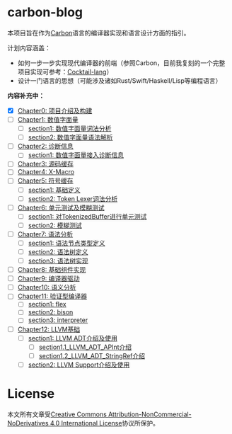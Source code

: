 # carbon-blog

本项目旨在作为[Carbon](https://github.com/carbon-language/carbon-lang)语言的编译器实现和语言设计方面的指引。

计划内容涵盖：

- 如何一步一步实现现代编译器的前端（参照Carbon，目前我复刻的一个完整项目实现可参考：[Cocktail-lang](https://github.com/CanftIn/cocktail-lang)）
- 设计一门语言的思想（可能涉及诸如Rust/Swift/Haskell/Lisp等编程语言）

**内容补充中：**

- [X] [Chapter0: 项目介绍及构建](/blog/chapter0/project_structure/项目介绍及构建.md)
- [ ] [Chapter1: 数值字面量](/blog/chapter1/numeric_literal/数值字面量.md)
  - [ ] [section1: 数值字面量词法分析](/blog/chapter1/numeric_literal/section1_数值字面量词法分析.md)
  - [ ] [section2: 数值字面量语法解析](/blog/chapter1/numeric_literal/section2_数值字面量语法解析.md)
- [ ] [Chapter2: 诊断信息](/blog/chapter2/diagnostic/诊断信息.md)
  - [ ] [section1: 数值字面量接入诊断信息](/blog/chapter2/diagnostic/section1_数值字面量接入诊断信息.md)
- [ ] [Chapter3: 源码缓存](/blog/chapter3/source_buffer/源码缓存.md)
- [ ] [Chapter4: X-Macro](/blog/chapter4/X-Macro/X-Macro.md)
- [ ] [Chapter5: 符号缓存](/blog/chapter5/tokenized_buffer/符号缓存.md)
  - [ ] [section1: 基础定义](/blog/chapter5/tokenized_buffer/section1_基础定义.md)
  - [ ] [section2: Token Lexer词法分析](/blog/chapter5/tokenized_buffer/section2_Token_Lexer词法分析.md)
- [ ] [Chapter6: 单元测试及模糊测试](/blog/chapter6/单元测试及模糊测试介绍.md)
  - [ ] [section1: 对TokenizedBuffer进行单元测试](/blog/chapter6/unittest/对TokenizedBuffer进行单元测试.md)
  - [ ] [section2: 模糊测试](/blog/chapter6/fuzzing/模糊测试.md)
- [ ] [Chapter7: 语法分析](/blog/chapter7/parser/语法分析.md)
  - [ ] [section1: 语法节点类型定义](/blog/chapter7/parser/section1_语法节点类型定义.md)
  - [ ] [section2: 语法树定义](/blog/chapter7/parser/section2_语法树定义.md)
  - [ ] [section3: 语法树实现](/blog/chapter7/parsre/section3_语法树实现.md)
- [ ] [Chapter8: 基础组件实现](/blog/chapter8/common_tools/基础组件实现.md)
- [ ] [Chapter9: 编译器驱动](/blog/chapter9/driver/编译器驱动实现.md)
- [ ] [Chapter10: 语义分析](/blog/chapter10/sema/语义分析.md)
- [ ] [Chapter11: 验证型编译器](/blog/chatper11/experimental/验证型编译器.md)
  - [ ] [section1: flex](/blog/chapter11/experimental/section1_flex.md)
  - [ ] [section2: bison](/blog/chapter11/experimental/section2_bison.md)
  - [ ] [section3: interpreter](/blog/chapter11/experimental/section3_interpreter.md)
- [ ] [Chapter12: LLVM基础](/blog/chapter12/llvm/LLVM基础.md)
  - [ ] [section1: LLVM ADT介绍及使用](/blog/chapter12/llvm/section1_LLVM_ADT介绍及使用.md)
    - [ ] [section1.1_LLVM_ADT_APInt介绍](/blog/chapter12/llvm/section1.1_LLVM_ADT_APInt介绍.md)
    - [ ] [section1.2_LLVM_ADT_StringRef介绍](/blog/chapter12/llvm/section1.2_LLVM_ADT_StringRef介绍.md)
  - [ ] [section2: LLVM Support介绍及使用](/blog/chapter12/llvm/section2_LLVM_Support介绍及使用.md)

# License

本文所有文章受[Creative Commons Attribution-NonCommercial-NoDerivatives 4.0 International License](https://creativecommons.org/licenses/by-nc-nd/4.0/)协议所保护。